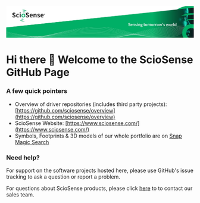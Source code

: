 <img src="../images/sciosense-cover-photo.jpg">

# Hi there 👋 Welcome to the ScioSense GitHub Page

### A few quick pointers
- Overview of driver repositories (includes third party projects): [https://github.com/sciosense/overview](https://github.com/sciosense/overview)
- ScioSense Website: [https://www.sciosense.com/](https://www.sciosense.com/)
- Symbols, Footprints & 3D models of our whole portfolio are on [Snap Magic Search](https://www.snapeda.com/search/?q=sciosense&search-type=parts)

### Need help?
For support on the software projects hosted here, please use GitHub's issue tracking to ask a question or report a problem.

For questions about ScioSense products, please click <a href="mailto:info@sciosense.com">here</a> to to contact our sales team.
